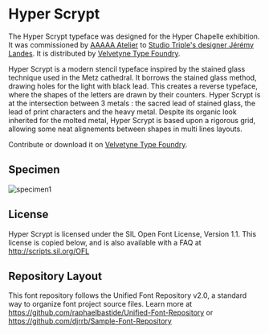 # Hyper Scrypt

The Hyper Scrypt typeface was designed for the Hyper Chapelle exhibition. It was commissioned by [AAAAA Atelier](www.aaaaa-atelier.org) to [Studio Triple's designer Jérémy Landes](studiotriple.fr). It is distributed by [Velvetyne Type Foundry](http://velvetyne.fr/fonts/solide-mirage/).

Hyper Scrypt is a modern stencil typeface inspired by the stained glass technique used in the Metz cathedral. It borrows the stained glass method, drawing holes for the light with black lead. This creates a reverse typeface, where the shapes of the letters are drawn by their counters. Hyper Scrypt is at the intersection between 3 metals : the sacred lead of stained glass, the lead of print characters and the heavy metal. Despite its organic look inherited for the molted metal, Hyper Scrypt is based upon a rigorous grid, allowing some neat alignements between shapes in multi lines layouts.

Contribute or download it on [Velvetyne Type Foundry](http://velvetyne.fr/fonts/hyper-scrypt/).

## Specimen

![specimen1](documentation/SpecimenHyperScrypt.jpg)

## License

Hyper Scrypt is licensed under the SIL Open Font License, Version 1.1.
This license is copied below, and is also available with a FAQ at
http://scripts.sil.org/OFL

## Repository Layout

This font repository follows the Unified Font Repository v2.0,
a standard way to organize font project source files. Learn more at
https://github.com/raphaelbastide/Unified-Font-Repository
or https://github.com/djrrb/Sample-Font-Repository
